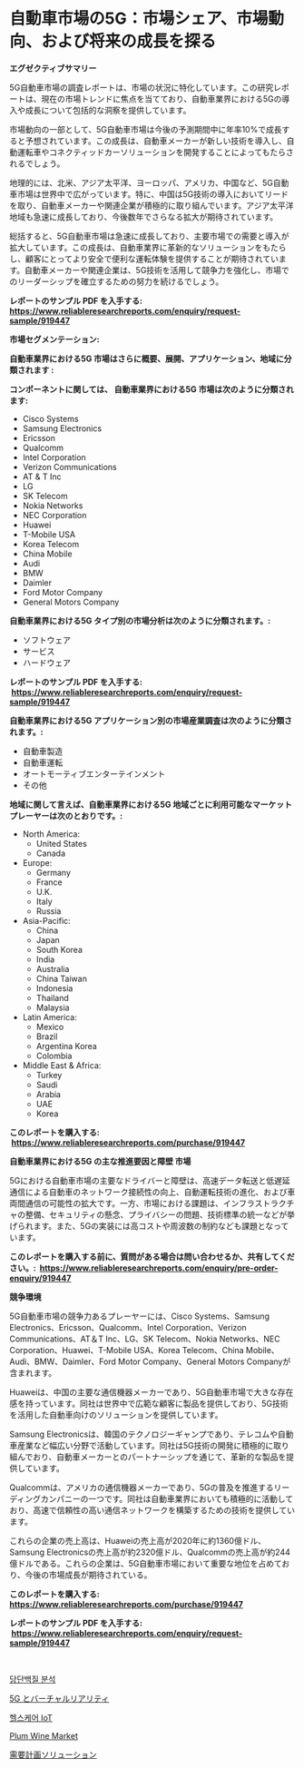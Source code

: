 <p><h1>自動車市場の5G：市場シェア、市場動向、および将来の成長を探る</h1></p><p><strong>エグゼクティブサマリー</strong></p>
<p><p>5G自動車市場の調査レポートは、市場の状況に特化しています。この研究レポートは、現在の市場トレンドに焦点を当てており、自動車業界における5Gの導入や成長について包括的な洞察を提供しています。</p><p>市場動向の一部として、5G自動車市場は今後の予測期間中に年率10%で成長すると予想されています。この成長は、自動車メーカーが新しい技術を導入し、自動運転車やコネクティッドカーソリューションを開発することによってもたらされるでしょう。</p><p>地理的には、北米、アジア太平洋、ヨーロッパ、アメリカ、中国など、5G自動車市場は世界中で広がっています。特に、中国は5G技術の導入においてリードを取り、自動車メーカーや関連企業が積極的に取り組んでいます。アジア太平洋地域も急速に成長しており、今後数年でさらなる拡大が期待されています。</p><p>総括すると、5G自動車市場は急速に成長しており、主要市場での需要と導入が拡大しています。この成長は、自動車業界に革新的なソリューションをもたらし、顧客にとってより安全で便利な運転体験を提供することが期待されています。自動車メーカーや関連企業は、5G技術を活用して競争力を強化し、市場でのリーダーシップを確立するための努力を続けるでしょう。</p></p>
<p><strong>レポートのサンプル PDF を入手する: <a href="https://www.reliableresearchreports.com/enquiry/request-sample/919447">https://www.reliableresearchreports.com/enquiry/request-sample/919447</a></strong></p>
<p><strong>市場セグメンテーション:</strong></p>
<p><strong> 自動車業界における5G 市場はさらに概要、展開、アプリケーション、地域に分類されます :</strong></p>
<p><strong>コンポーネントに関しては、 自動車業界における5G 市場は次のように分類されます: &nbsp;</strong></p>
<p><ul><li>Cisco Systems</li><li>Samsung Electronics</li><li>Ericsson</li><li>Qualcomm</li><li>Intel Corporation</li><li>Verizon Communications</li><li>AT & T Inc</li><li>LG</li><li>SK Telecom</li><li>Nokia Networks</li><li>NEC Corporation</li><li>Huawei</li><li>T-Mobile USA</li><li>Korea Telecom</li><li>China Mobile</li><li>Audi</li><li>BMW</li><li>Daimler</li><li>Ford Motor Company</li><li>General Motors Company</li></ul></p>
<p><strong> 自動車業界における5G タイプ別の市場分析は次のように分類されます。:</strong></p>
<p><ul><li>ソフトウェア</li><li>サービス</li><li>ハードウェア</li></ul></p>
<p><strong>レポートのサンプル PDF を入手する: &nbsp;<a href="https://www.reliableresearchreports.com/enquiry/request-sample/919447">https://www.reliableresearchreports.com/enquiry/request-sample/919447</a></strong></p>
<p><strong> 自動車業界における5G アプリケーション別の市場産業調査は次のように分類されます。:</strong></p>
<p><ul><li>自動車製造</li><li>自動車運転</li><li>オートモーティブエンターテインメント</li><li>その他</li></ul></p>
<p><strong>地域に関して言えば、自動車業界における5G 地域ごとに利用可能なマーケットプレーヤーは次のとおりです。:</strong></p>
<p><ul>
    <li>
        North America:
        <ul>
            <li>United States</li>
            <li>Canada</li>
        </ul>
    </li>
    <li>
        Europe:
        <ul>
            <li>Germany</li>
            <li>France</li>
            <li>U.K.</li>
            <li>Italy</li>
            <li>Russia</li>
        </ul>
    </li>
    <li>
        Asia-Pacific:
        <ul>
            <li>China</li>
            <li>Japan</li>
            <li>South Korea</li>
            <li>India</li>
            <li>Australia</li>
            <li>China Taiwan</li>
            <li>Indonesia</li>
            <li>Thailand</li>
            <li>Malaysia</li>
        </ul>
    </li>
    <li>
        Latin America:
        <ul>
            <li>Mexico</li>
            <li>Brazil</li>
            <li>Argentina Korea</li>
            <li>Colombia</li>
        </ul>
    </li>
    <li>
        Middle East & Africa:
        <ul>
            <li>Turkey</li>
            <li>Saudi</li>
            <li>Arabia</li>
            <li>UAE</li>
            <li>Korea</li>
        </ul>
    </li>
    </ul></p>
<p><strong>このレポートを購入する: &nbsp;<a href="https://www.reliableresearchreports.com/purchase/919447">https://www.reliableresearchreports.com/purchase/919447</a></strong></p>
<p><strong>自動車業界における5G の主な推進要因と障壁 市場</strong></p>
<p><p>5Gにおける自動車市場の主要なドライバーと障壁は、高速データ転送と低遅延通信による自動車のネットワーク接続性の向上、自動運転技術の進化、および車両間通信の可能性の拡大です。一方、市場における課題は、インフラストラクチャの整備、セキュリティの懸念、プライバシーの問題、技術標準の統一などが挙げられます。また、5Gの実装には高コストや周波数の制約なども課題となっています。</p></p>
<p><strong>このレポートを購入する前に、質問がある場合は問い合わせるか、共有してください。:&nbsp; <a href="https://www.reliableresearchreports.com/enquiry/pre-order-enquiry/919447">https://www.reliableresearchreports.com/enquiry/pre-order-enquiry/919447</a></strong></p>
<p><strong>競争環境</strong></p>
<p><p>5G自動車市場の競争力あるプレーヤーには、Cisco Systems、Samsung Electronics、Ericsson、Qualcomm、Intel Corporation、Verizon Communications、AT＆T Inc、LG、SK Telecom、Nokia Networks、NEC Corporation、Huawei、T-Mobile USA、Korea Telecom、China Mobile、Audi、BMW、Daimler、Ford Motor Company、General Motors Companyが含まれます。</p><p>Huaweiは、中国の主要な通信機器メーカーであり、5G自動車市場で大きな存在感を持っています。同社は世界中で広範な顧客に製品を提供しており、5G技術を活用した自動車向けのソリューションを提供しています。</p><p>Samsung Electronicsは、韓国のテクノロジーギャンプであり、テレコムや自動車産業など幅広い分野で活動しています。同社は5G技術の開発に積極的に取り組んでおり、自動車メーカーとのパートナーシップを通じて、革新的な製品を提供しています。</p><p>Qualcommは、アメリカの通信機器メーカーであり、5Gの普及を推進するリーディングカンパニーの一つです。同社は自動車業界においても積極的に活動しており、高速で信頼性の高い通信ネットワークを構築するための技術を提供しています。</p><p>これらの企業の売上高は、Huaweiの売上高が2020年に約1360億ドル、Samsung Electronicsの売上高が約2320億ドル、Qualcommの売上高が約244億ドルである。これらの企業は、5G自動車市場において重要な地位を占めており、今後の市場成長が期待されている。</p></p>
<p><strong>このレポートを購入する: &nbsp; <a href="https://www.reliableresearchreports.com/purchase/919447">https://www.reliableresearchreports.com/purchase/919447</a></strong></p>
<p><strong>レポートのサンプル PDF を入手する: &nbsp;<a href="https://www.reliableresearchreports.com/enquiry/request-sample/919447">https://www.reliableresearchreports.com/enquiry/request-sample/919447</a></strong><strong></strong></p>
<p>&nbsp;</p>
<p><p><a href="https://github.com/laholand/Market-Research-Report-List-2/blob/main/4681464182891.md">당단백질 분석</a></p><p><a href="https://github.com/lababdou/Market-Research-Report-List-2/blob/main/3167142182904.md">5G とバーチャルリアリティ</a></p><p><a href="https://github.com/sougarounis/Market-Research-Report-List-2/blob/main/5765825182890.md">헬스케어 IoT</a></p><p><a href="https://github.com/wwwkeltoum/Market-Research-Report-List-2/blob/main/plum-wine-market.md">Plum Wine Market</a></p><p><a href="https://github.com/mohamedbakry57/Market-Research-Report-List-2/blob/main/5007955182903.md">需要計画ソリューション</a></p></p>